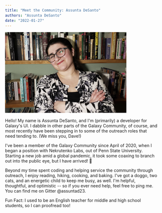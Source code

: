 ```yaml
---
title: "Meet the Community: Assunta DeSanto"
authors: "Assunta DeSanto"
date: "2022-01-27"
---
```


![Assunta DeSanto](adesanto_book_resize.png)

Hello! My name is Assunta DeSanto, and I'm (primarily) a developer for Galaxy's UI.  I dabble in other parts of the Galaxy Community, of course, and most recently have been stepping in to some of the outreach roles that need tending to. (We miss you, Dave!)

I've been a member of the Galaxy Community since April of 2020, when I began a position with Nekrutenko Labs, out of Penn State University.  Starting a new job amid a global pandemic, it took some coaxing to branch out into the public eye, but I have arrived! :dancer:

Beyond my time spent coding and helping service the community through outreach, I enjoy reading, hiking, cooking, and baking. I've got a doggo, two cats, and an energetic child to keep me busy, as well. I'm helpful, thoughtful, and optimistic -- so if you ever need help, feel free to ping me. You can find me on Gitter @assuntad23. 

Fun Fact: I used to be an English teacher for middle and high school students, so I can proofread too!